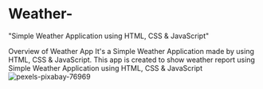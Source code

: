 # Weather-
"Simple Weather Application using HTML, CSS & JavaScript"

Overview of Weather App
It's a Simple Weather Application made by using HTML, CSS & JavaScript.
This app is created to show weather report using Simple Weather Application using HTML, CSS & JavaScript
![pexels-pixabay-76969](https://github.com/Vaibhav15Rj/Weather-/assets/113821872/9a8dd634-ddbe-407d-a808-5e4856fad678)
